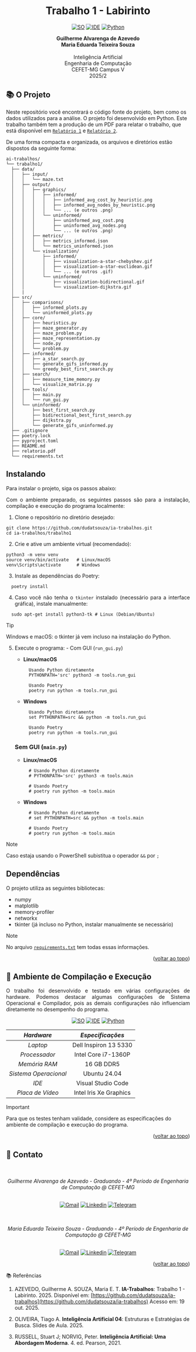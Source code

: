 <a name="readme-topo"></a>

<h1 align='center'>
  Trabalho 1 -  Labirinto
</h1>

<div align='center'>

[![SO][Ubuntu-badge]][Ubuntu-url]
[![IDE][vscode-badge]][vscode-url]
[![Python][Python-badge]][Python-url]

<b>
  Guilherme Alvarenga de Azevedo<br>
  Maria Eduarda Teixeira Souza<br>
</b>
  
<br>
Inteligência Artificial <br>
Engenharia de Computação <br>
CEFET-MG Campus V <br>
2025/2 


</div>

## 📚 O Projeto

Neste repositório você encontrará o código fonte do projeto, bem como os dados utilizados para a análise. O projeto foi desenvolvido em Python. Este trabalho também tem a produção de um PDF para relatar o trabalho, que está disponível em [`Relatório 1`](trabalho1/relatorio.pdf) e [`Relatório 2`](trabalho2/relatorio.pdf).

De uma forma compacta e organizada, os arquivos e diretórios estão dispostos da seguinte forma:

  ```.
ai-trabalhos/
└── trabalho1/
    ├── data/
    │   ├── input/
    │   │   └── maze.txt
    │   ├── output/
    │   │   ├── graphics/
    │   │   │   ├── informed/
    │   │   │   │   ├── informed_avg_cost_by_heuristic.png
    │   │   │   │   ├── informed_avg_nodes_by_heuristic.png
    │   │   │   │   └── ... (e outros .png)
    │   │   │   └── uninformed/
    │   │   │       ├── uninformed_avg_cost.png
    │   │   │       ├── uninformed_avg_nodes.png
    │   │   │       └── ... (e outros .png)
    │   │   ├── metrics/
    │   │   │   ├── metrics_informed.json
    │   │   │   └── metrics_uninformed.json
    │   │   └── visualization/
    │   │       ├── informed/
    │   │       │   ├── visualization-a-star-chebyshev.gif
    │   │       │   ├── visualization-a-star-euclidean.gif
    │   │       │   └── ... (e outros .gif)
    │   │       └── uninformed/
    │   │           ├── visualization-bidirectional.gif
    │   │           └── visualization-dijkstra.gif
    │   |
    ├── src/
    │   ├── comparisons/
    │   │   ├── informed_plots.py
    │   │   └── uninformed_plots.py
    │   ├── core/
    │   │   ├── heuristics.py
    │   │   ├── maze_generator.py
    │   │   ├── maze_problem.py
    │   │   ├── maze_representation.py
    │   │   ├── node.py
    │   │   └── problem.py
    │   ├── informed/
    │   │   ├── a_star_search.py
    │   │   ├── generate_gifs_informed.py
    │   │   └── greedy_best_first_search.py
    │   ├── search/
    │   │   ├── measure_time_memory.py
    │   │   └── visualize_matrix.py
    │   ├── tools/
    │   │   ├── main.py
    │   │   └── run_gui.py
    │   └── uninformed/
    │       ├── best_first_search.py
    │       ├── bidirectional_best_first_search.py
    │       ├── dijkstra.py
    │       └── generate_gifs_uninformed.py
    ├── .gitignore
    ├── poetry.lock
    ├── pyproject.toml
    ├── README.md
    ├── relatorio.pdf
    └── requirements.txt
  ```

## Instalando
Para instalar o projeto, siga os passos abaixo:

<div align="justify">
  Com o ambiente preparado, os seguintes passos são para a instalação, compilação e execução do programa localmente:

  1. Clone o repositório no diretório desejado:
  ```console
  git clone https://github.com/dudatsouza/ia-trabalhos.git
  cd ia-trabalhos/trabalho1
  ```
  2. Crie e ative um ambiente virtual (recomendado):
  ```console
  python3 -m venv venv
  source venv/bin/activate   # Linux/macOS
  venv\Scripts\activate      # Windows
  ```

  3. Instale as dependências do Poetry: 
  ```console
    poetry install
  ```

  4. Caso você não tenha o `tkinter` instalado (necessário para a interface gráfica), instale manualmente:
  ```console
    sudo apt-get install python3-tk # Linux (Debian/Ubuntu) 
  ```
</div>

  > [!TIP]
  > Windows e macOS: o tkinter já vem incluso na instalação do Python.

<div align="justify">
  
  5. Execute o programa:
    - Com GUI (`run_gui.py`)
      - **Linux/macOS**
        ```console
          Usando Python diretamente
          PYTHONPATH='src' python3 -m tools.run_gui
        ```
        
        ```console
          Usando Poetry
          poetry run python -m tools.run_gui
        ```

      - **Windows** 
        ```console
          Usando Python diretamente
          set PYTHONPATH=src && python -m tools.run_gui
        ```
          
        ```console
          Usando Poetry
          poetry run python -m tools.run_gui
        ```

      ### Sem GUI (`main.py`)

      - **Linux/macOS**
        ```console
          # Usando Python diretamente
          # PYTHONPATH='src' python3 -m tools.main
        ```
          
        ```console
          # Usando Poetry
          # poetry run python -m tools.main
        ```

      - **Windows**
        ```console
          # Usando Python diretamente
          # set PYTHONPATH=src && python -m tools.main
        ```
        
        ```console
          # Usando Poetry
          # poetry run python -m tools.main
        ```
</div> 

  > [!NOTE]
  > Caso estaja usando o PowerShell subistitua o operador `&&` por `;`

<div align="justify">
  
  ## Dependências

  O projeto utiliza as seguintes bibliotecas:

  - numpy
  - matplotlib
  - memory-profiler
  - networkx
  - tkinter (já incluso no Python, instalar manualmente se necessário)
    
</div>

> [!NOTE]
> No arquivo [`requirements.txt`](trabalho1/requirements.txt) tem todas essas informações.




<p align="right">(<a href="#readme-topo">voltar ao topo</a>)</p>

## 🧪 Ambiente de Compilação e Execução

<div align="justify">

  O trabalho foi desenvolvido e testado em várias configurações de hardware. Podemos destacar algumas configurações de Sistema Operacional e Compilador, pois as demais configurações não influenciam diretamente no desempenho do programa.

</div>

<div align='center'>

[![SO][Ubuntu-badge]][Ubuntu-url]
[![IDE][vscode-badge]][vscode-url]
[![Python][Python-badge]][Python-url]

| *Hardware* | *Especificações* |
|:------------:|:-------------------:|
| *Laptop*   | Dell Inspiron 13 5330 |
| *Processador* | Intel Core i7-1360P |
| *Memória RAM* | 16 GB DDR5 |
| *Sistema Operacional* | Ubuntu 24.04 |
| *IDE* | Visual Studio Code |
| *Placa de Vídeo* | Intel Iris Xe Graphics |

</div>

> [!IMPORTANT] 
> Para que os testes tenham validade, considere as especificações
> do ambiente de compilação e execução do programa.

<p align="right">(<a href="#readme-topo">voltar ao topo</a>)</p>

## 📨 Contato

<div align="center">
  <br><br>
     <i>Guilherme Alvarenga de Azevedo - Graduando - 4º Período de Engenharia de Computação @ CEFET-MG</i>
  <br><br>
  
  [![Gmail][gmail-badge]][gmail-autor1]
  [![Linkedin][linkedin-badge]][linkedin-autor1]
  [![Telegram][telegram-badge]][telegram-autor1]
  
  
  <br><br>
     <i>Maria Eduarda Teixeira Souza - Graduando - 4º Período de Engenharia de Computação @ CEFET-MG</i>
  <br><br>
  
  [![Gmail][gmail-badge]][gmail-autor2]
  [![Linkedin][linkedin-badge]][linkedin-autor2]
  [![Telegram][telegram-badge]][telegram-autor2]

</div>

<p align="right">(<a href="#readme-topo">voltar ao topo</a>)</p>

<a name="referencias">📚 Referências</a>

1. AZEVEDO, Guilherme A. SOUZA, Maria E. T. **IA-Trabalhos**: Trabalho 1 - Labirinto. 2025. Disponível em: [https://github.com/dudatsouza/ia-trabalhos](https://github.com/dudatsouza/ia-trabalhos) Acesso em: 19 out. 2025.

2. OLIVEIRA, Tiago A. **Inteligência Artificial 04**: Estruturas e Estratégias de Busca. Slides de Aula. 2025.

3. RUSSELL, Stuart J; NORVIG, Peter. **Inteligência Artificial: Uma Abordagem Moderna**. 4. ed. Pearson, 2021.

<!-- [^1]: Spärck Jones, K. (1972). A statistical interpretation of term specificity and its application in retrieval. Journal of Documentation, 28(1), 11-21. (https://www.staff.city.ac.uk/~sbrp622/idfpapers/ksj_orig.pdf)

[^2]: Philip L.H. Yu, Wai Ming Wan, and Paul H. Lee. Decision Tree Modeling for Ranking Data. (https://www.researchgate.net/publication/252998138_Decision_Tree_Modeling_for_Ranking_Data)

[^3]: Ming Zhong, Mengchi Liu. Ranking the answer trees of graph search by both structure and content. (https://dl.acm.org/doi/abs/10.1145/2379307.2379314)

[^4]: Claudio Lucchese, Franco Maria Nardini, salvatore Orlando, Raffaele Perego, Nicola Tonellotto, Rossano Venturini. QuickScorer: a Fast Algorithm to Rank Documents with
Additive Ensembles of Regression Trees. (https://iris.unive.it/bitstream/10278/3661259/7/paper.pdf)

[^5]: Rada Mihalcea. Graph-based Ranking Algorithms for Sentence Extraction, Applied to Text Summarization. (https://dl.acm.org/doi/pdf/10.3115/1219044.1219064) -->






[vscode-badge]: https://img.shields.io/badge/Visual%20Studio%20Code-0078d7.svg?style=for-the-badge&logo=visual-studio-code&logoColor=white
[vscode-url]: https://code.visualstudio.com/docs/?dv=linux64_deb
[make-badge]: https://img.shields.io/badge/_-MAKEFILE-427819.svg?style=for-the-badge
[make-url]: https://www.gnu.org/software/make/manual/make.html
[cpp-badge]: https://img.shields.io/badge/c++-%2300599C.svg?style=for-the-badge&logo=c%2B%2B&logoColor=white
[cpp-url]: https://en.cppreference.com/w/cpp
[trabalho-url]: https://drive.google.com/file/d/1-IHbGaA1BIC6_CMBydOC-NbV2bCERc8r/view?usp=sharing
[github-prof]: https://github.com/mpiress
[main-ref]: src/main.cpp
[branchAMM-url]: https://github.com/alvarengazv/trabalhosAEDS1/tree/AlgoritmosMinMax
[makefile]: ./makefile
[bash-url]: https://www.hostgator.com.br/blog/o-que-e-bash/
[lenovo-badge]: https://img.shields.io/badge/lenovo%20laptop-E2231A?style=for-the-badge&logo=lenovo&logoColor=white
[ubuntu-badge]: https://img.shields.io/badge/Ubuntu-E95420?style=for-the-badge&logo=ubuntu&logoColor=white
[Ubuntu-url]: https://ubuntu.com/
[ryzen5500-badge]: https://img.shields.io/badge/AMD%20Ryzen_5_5500U-ED1C24?style=for-the-badge&logo=amd&logoColor=white
[ryzen3500-badge]: https://img.shields.io/badge/AMD%20Ryzen_5_3500X-ED1C24?style=for-the-badge&logo=amd&logoColor=white
[windows-badge]: https://img.shields.io/badge/Windows-0078D6?style=for-the-badge&logo=windows&logoColor=white
[gcc-badge]: https://img.shields.io/badge/GCC-5C6EB8?style=for-the-badge&logo=gnu&logoColor=white
[Python-badge]: https://img.shields.io/badge/Python-3776AB?style=for-the-badge&logo=python&logoColor=white
[Python-url]: https://www.python.org/


[linkedin-autor1]: https://www.linkedin.com/in/guilherme-alvarenga-de-azevedo-959474201/
[telegram-autor1]: https://t.me/alvarengazv
[gmail-autor1]: mailto:gui.alvarengas234@gmail.com

[linkedin-autor2]: https://www.linkedin.com/in/dudatsouza/
[telegram-autor2]: https://t.me/dudat_18
[gmail-autor2]: mailto:dudateixeirasouza@gmail.com

[linkedin-badge]: https://img.shields.io/badge/-LinkedIn-0077B5?style=for-the-badge&logo=Linkedin&logoColor=white
[telegram-badge]: https://img.shields.io/badge/Telegram-2CA5E0?style=for-the-badge&logo=telegram&logoColor=white
[gmail-badge]: https://img.shields.io/badge/-Gmail-D14836?style=for-the-badge&logo=Gmail&logoColor=white
